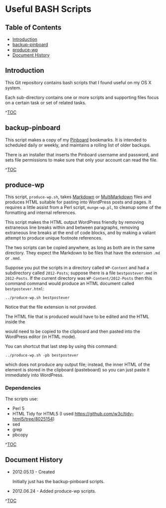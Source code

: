 # Useful BASH Scripts

<a id="ubstoc"></a>
## Table of Contents

* <a href="#ubsintro">Introduction</a>
* <a href="#ubsbkuppb">backup-pinboard</a>
* <a href="#ubspwp">produce-wp</a>
* <a href="#ubsdochis">Document History</a>

<a id="ubsintro"></a>
## Introduction

This Git repository contains bash scripts that I found useful on my OS X system.

Each sub-directory contains one or more scripts and supporting files focus on a
certain task or set of related tasks.

<p class="toclink">^<a href="#ubstoc" title="Back to Table of Contents">TOC</a>
</p>

<a id="ubsbkuppb"></a>
## backup-pinboard

This script makes a copy of my [Pinboard](http://pinboard.in) bookmarks. It is
intended to scheduled daily or weekly, and maintains a rolling list of older
backups.

There is an installer that inserts the Pinboard username and password, and sets
file permissions to make sure that only your account can read the file.

<p class="toclink">^<a href="#ubstoc" title="Back to Table of Contents">TOC</a>
</p>


<a id="ubspwp"></a>
## produce-wp

This script, `produce-wp.sh`, takes [Markdown][] or [MultiMarkdown][] files and
produces HTML suitable for pasting into WordPress posts and pages. It requires a
little assist from a Perl script, `munge-wp.pl`, to cleanup some of the
formatting and internal references.

[Markdown]: http://daringfireball.net/projects/markdown/
[MultiMarkdown]: https://github.com/fletcher/peg-multimarkdown/blob/master/README.markdown

This script makes the HTML output WordPress friendly by removing extraneous
line breaks within and between paragraphs, removing extraneous line breaks
at the end of code blocks, and by making a valiant attempt to produce unique
footnote references.

The two scripts can be copied anywhere, as long as both are in the same
directory. They expect the Markdown to be files that have the extension `.md` or
`.mmd`.

Suppose you put the scripts in a directory called `WP-Content` and had a
subdirectory called `2012-Posts`; suppose there is a file `bestpostever.mmd` in
`2012-Posts`. If the current directory was `WP-Content/2012-Posts` then this
command command would produce an HTML document called `bestpostever.html`:

	../produce-wp.sh bestpostever

Notice that the file extension is not provided.

The HTML file that is produced would have to be edited and the HTML inside the
<body> would need to be copied to the clipboard and then pasted into the
WordPress editor (in HTML mode).

You can shortcut that last step by using this command:

	../produce-wp.sh -pb bestpostever

which does not produce any output file; instead, the inner HTML of the <body>
element is stored in the clipboard (pasteboard) so you can just paste it
immediately into WordPress.

### Dependencies

The scripts use:

* Perl 5
* HTML Tidy for HTML5 (I used https://github.com/w3c/tidy-html5/tree/8025154)
* sed
* grep
* pbcopy

<p class="toclink">^<a href="#ubstoc" title="Back to Table of Contents">TOC</a>
</p>

<a id="ubsdochis"></a>
## Document History

* 2012.05.13 - Created

	Initially just has the backup-pinboard scripts.

* 2012.06.24 - Added produce-wp scripts.
	
<p class="toclink">^<a href="#ubstoc" title="Back to Table of Contents">TOC</a>
</p>
